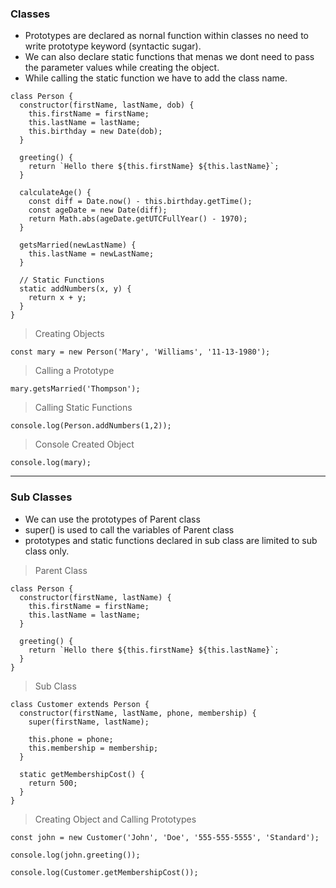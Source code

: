 ### Classes
- Prototypes are declared as nornal function within classes no need to write prototype keyword (syntactic sugar).
- We can also declare static functions that menas we dont need to pass the parameter values while creating the object.
- While calling the static function we have to add the class name.

```JS
class Person {
  constructor(firstName, lastName, dob) {
    this.firstName = firstName;
    this.lastName = lastName;
    this.birthday = new Date(dob);
  }

  greeting() {
    return `Hello there ${this.firstName} ${this.lastName}`;
  }

  calculateAge() {
    const diff = Date.now() - this.birthday.getTime();
    const ageDate = new Date(diff);
    return Math.abs(ageDate.getUTCFullYear() - 1970);
  }

  getsMarried(newLastName) {
    this.lastName = newLastName;
  }

  // Static Functions
  static addNumbers(x, y) {
    return x + y;
  }
}
```

> Creating Objects
```JS
const mary = new Person('Mary', 'Williams', '11-13-1980');
```

> Calling a Prototype
```JS
mary.getsMarried('Thompson');
```

> Calling Static Functions
```JS
console.log(Person.addNumbers(1,2));
```

> Console Created Object
```JS
console.log(mary);
```
---

### Sub Classes
- We can use the prototypes of Parent class
- super() is used to call the variables of Parent class
- prototypes and static functions declared in sub class are limited to sub class only.

> Parent Class
```JS
class Person {
  constructor(firstName, lastName) {
    this.firstName = firstName;
    this.lastName = lastName;
  }

  greeting() {
    return `Hello there ${this.firstName} ${this.lastName}`;
  }
}
```

> Sub Class
```JS
class Customer extends Person {
  constructor(firstName, lastName, phone, membership) {
    super(firstName, lastName);

    this.phone = phone;
    this.membership = membership;
  }

  static getMembershipCost() {
    return 500;
  }
}
```

> Creating Object and Calling Prototypes
```JS
const john = new Customer('John', 'Doe', '555-555-5555', 'Standard');

console.log(john.greeting());

console.log(Customer.getMembershipCost());
```